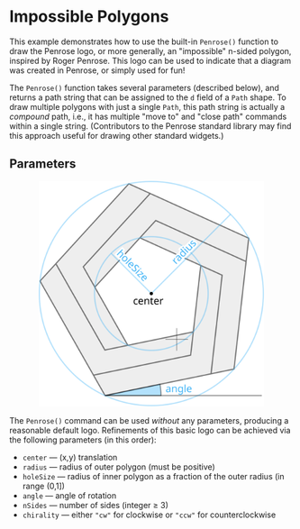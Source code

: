 # Impossible Polygons

This example demonstrates how to use the built-in `Penrose()` function to draw the Penrose logo, or more generally, an "impossible" n-sided polygon, inspired by Roger Penrose.  This logo can be used to indicate that a diagram was created in Penrose, or simply used for fun!

The `Penrose()` function takes several parameters (described below), and returns a path string that can be assigned to the `d` field of a `Path` shape.  To draw multiple polygons with just a single `Path`, this path string is actually a _compound_ path, i.e., it has multiple "move to" and "close path" commands within a single string.  (Contributors to the Penrose standard library may find this approach useful for drawing other standard widgets.)

## Parameters

<p align="center"><img src="parameters.svg" width="400" height="400"></p>

The `Penrose()` command can be used _without_ any parameters, producing a reasonable default logo.  Refinements of this basic logo can be achieved via the following parameters (in this order):

- `center` — (x,y) translation
- `radius` — radius of outer polygon (must be positive)
- `holeSize` — radius of inner polygon as a fraction of the outer radius (in range (0,1])
- `angle` — angle of rotation
- `nSides` — number of sides (integer ≥ 3)
- `chirality` — either `"cw"` for clockwise or `"ccw"` for counterclockwise

